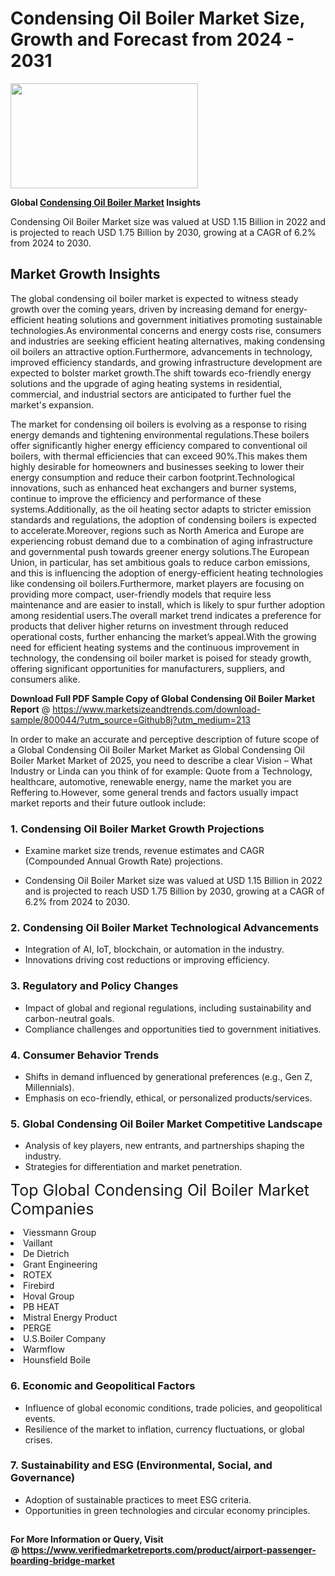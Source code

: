 <H1>Condensing Oil Boiler Market Size, Growth and Forecast from 2024 - 2031</H1><img class="aligncenter size-medium wp-image-584254" src="https://thirdeyenews.in/wp-content/uploads/2024/09/Global-Market-Research-300x168.jpeg" alt="" width="300" height="168" /><p><strong>Global&nbsp;<a href="https://www.marketsizeandtrends.com/download-sample/800044/?utm_source=Github8j?utm_medium=213">Condensing Oil Boiler Market</a> Insights</strong></p><p>Condensing Oil Boiler Market size was valued at USD 1.15 Billion in 2022 and is projected to reach USD 1.75 Billion by 2030, growing at a CAGR of 6.2% from 2024 to 2030.</p><p><h2>Market Growth Insights</h2> <p>The global condensing oil boiler market is expected to witness steady growth over the coming years, driven by increasing demand for energy-efficient heating solutions and government initiatives promoting sustainable technologies.As environmental concerns and energy costs rise, consumers and industries are seeking efficient heating alternatives, making condensing oil boilers an attractive option.Furthermore, advancements in technology, improved efficiency standards, and growing infrastructure development are expected to bolster market growth.The shift towards eco-friendly energy solutions and the upgrade of aging heating systems in residential, commercial, and industrial sectors are anticipated to further fuel the market's expansion.</p> <p>The market for condensing oil boilers is evolving as a response to rising energy demands and tightening environmental regulations.These boilers offer significantly higher energy efficiency compared to conventional oil boilers, with thermal efficiencies that can exceed 90%.This makes them highly desirable for homeowners and businesses seeking to lower their energy consumption and reduce their carbon footprint.Technological innovations, such as enhanced heat exchangers and burner systems, continue to improve the efficiency and performance of these systems.Additionally, as the oil heating sector adapts to stricter emission standards and regulations, the adoption of condensing boilers is expected to accelerate.Moreover, regions such as North America and Europe are experiencing robust demand due to a combination of aging infrastructure and governmental push towards greener energy solutions.The European Union, in particular, has set ambitious goals to reduce carbon emissions, and this is influencing the adoption of energy-efficient heating technologies like condensing oil boilers.Furthermore, market players are focusing on providing more compact, user-friendly models that require less maintenance and are easier to install, which is likely to spur further adoption among residential users.The overall market trend indicates a preference for products that deliver higher returns on investment through reduced operational costs, further enhancing the market’s appeal.With the growing need for efficient heating systems and the continuous improvement in technology, the condensing oil boiler market is poised for steady growth, offering significant opportunities for manufacturers, suppliers, and consumers alike.</p> <p><span class=""><strong>Download Full PDF Sample Copy of Global Condensing Oil Boiler Market Report</strong> @ <a href="https://www.marketsizeandtrends.com/download-sample/800044/?utm_source=Github8j?utm_medium=213" target="_blank">https://www.marketsizeandtrends.com/download-sample/800044/?utm_source=Github8j?utm_medium=213</a></span></p><p>In order to make an accurate and perceptive description of future scope of a Global&nbsp;Condensing Oil Boiler Market Market as Global&nbsp;Condensing Oil Boiler Market Market of 2025, you need to describe a clear Vision &ndash; What Industry or Linda can you think of for example: Quote from a Technology, healthcare, automotive, renewable energy, name the market you are Reffering to.However, some general trends and factors usually impact market reports and their future outlook include:</p><h3>1.&nbsp;<strong>Condensing Oil Boiler Market Growth Projections</strong></h3><ul><li>Examine market size trends, revenue estimates and CAGR (Compounded Annual Growth Rate) projections.</li><li><p>Condensing Oil Boiler Market size was valued at USD 1.15 Billion in 2022 and is projected to reach USD 1.75 Billion by 2030, growing at a CAGR of 6.2% from 2024 to 2030.</p></li></ul><h3>2.&nbsp;<strong>Condensing Oil Boiler Market Technological Advancements</strong></h3><ul><li>Integration of AI, IoT, blockchain, or automation in the industry.</li><li>Innovations driving cost reductions or improving efficiency.</li></ul><h3>3.&nbsp;<strong>Regulatory and Policy Changes</strong></h3><ul><li>Impact of global and regional regulations, including sustainability and carbon-neutral goals.</li><li>Compliance challenges and opportunities tied to government initiatives.</li></ul><h3>4.&nbsp;<strong>Consumer Behavior Trends</strong></h3><ul><li>Shifts in demand influenced by generational preferences (e.g., Gen Z, Millennials).</li><li>Emphasis on eco-friendly, ethical, or personalized products/services.</li></ul><h3>5.&nbsp;<strong>Global Condensing Oil Boiler Market Competitive Landscape</strong></h3><ul><li>Analysis of key players, new entrants, and partnerships shaping the industry.</li><li>Strategies for differentiation and market penetration.</li></ul><p data-pm-slice="1 1 []"><span style="color: inherit; font-family: inherit; font-size: 25px;">Top Global Condensing Oil Boiler Market Companies</span></p><div class="" data-test-id=""><p><li>Viessmann Group</li><li> Vaillant</li><li> De Dietrich</li><li> Grant Engineering</li><li> ROTEX</li><li> Firebird</li><li> Hoval Group</li><li> PB HEAT</li><li> Mistral Energy Product</li><li> PERGE</li><li> U.S.Boiler Company</li><li> Warmflow</li><li> Hounsfield Boile</li></p></div><h3>6.&nbsp;<strong>Economic and Geopolitical Factors</strong></h3><ul><li>Influence of global economic conditions, trade policies, and geopolitical events.</li><li>Resilience of the market to inflation, currency fluctuations, or global crises.</li></ul><h3>7.&nbsp;<strong>Sustainability and ESG (Environmental, Social, and Governance)</strong></h3><ul><li>Adoption of sustainable practices to meet ESG criteria.</li><li>Opportunities in green technologies and circular economy principles.</li></ul><h2><strong style="font-size: 14px;">For More Information or Query, Visit @&nbsp;</strong><a style="background-color: #ffffff; font-size: 14px;" href="https://www.marketsizeandtrends.com/report/condensing-oil-boiler-market/" target="_blank">https://www.verifiedmarketreports.com/product/airport-passenger-boarding-bridge-market</a></h2>